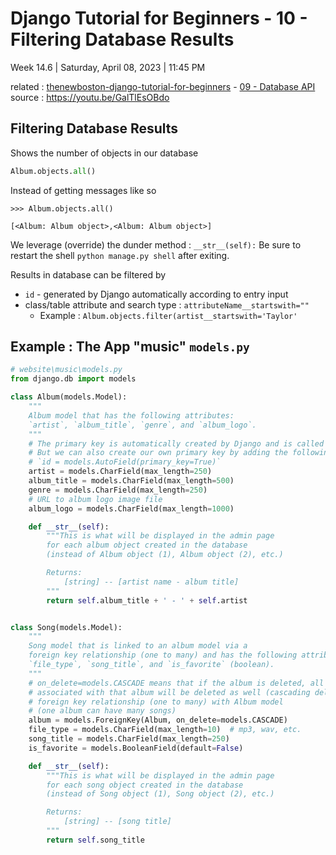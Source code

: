# Django Tutorial for Beginners - 10 - Filtering Database Results

Week 14.6 | Saturday, April 08, 2023 | 11:45 PM

related : [thenewboston-django-tutorial-for-beginners](thenewboston-django-tutorial-for-beginners.md) - [09 - Database API](09%20-%20Database%20API.md)
source : <https://youtu.be/GalTlEsOBdo>

## Filtering Database Results

Shows the number of objects in our database

```python
Album.objects.all()
```

Instead of getting messages like so

```text
>>> Album.objects.all()

[<Album: Album object>,<Album: Album object>]
```

We leverage (override) the dunder method : `__str__(self):`
Be sure to restart the shell `python manage.py shell` after exiting.

Results in database can be filtered by
- `id` - generated by Django automatically according to entry input
- class/table attribute and search type : `attributeName__startswith=""`
    - Example : `Album.objects.filter(artist__startswith='Taylor'`

## Example : The App "music" `models.py`

```python
# website\music\models.py
from django.db import models

class Album(models.Model):
    """
    Album model that has the following attributes:
    `artist`, `album_title`, `genre`, and `album_logo`.
    """
    # The primary key is automatically created by Django and is called id.
    # But we can also create our own primary key by adding the following line:
    # `id = models.AutoField(primary_key=True)`
    artist = models.CharField(max_length=250)
    album_title = models.CharField(max_length=500)
    genre = models.CharField(max_length=250)
    # URL to album logo image file
    album_logo = models.CharField(max_length=1000)

    def __str__(self):
        """This is what will be displayed in the admin page
        for each album object created in the database
        (instead of Album object (1), Album object (2), etc.)

        Returns:
            [string] -- [artist name - album title]
        """
        return self.album_title + ' - ' + self.artist


class Song(models.Model):
    """
    Song model that is linked to an album model via a
    foreign key relationship (one to many) and has the following attributes:
    `file_type`, `song_title`, and `is_favorite` (boolean).
    """
    # on_delete=models.CASCADE means that if the album is deleted, all songs
    # associated with that album will be deleted as well (cascading delete)
    # foreign key relationship (one to many) with Album model
    # (one album can have many songs)
    album = models.ForeignKey(Album, on_delete=models.CASCADE)
    file_type = models.CharField(max_length=10)  # mp3, wav, etc.
    song_title = models.CharField(max_length=250)
    is_favorite = models.BooleanField(default=False)

    def __str__(self):
        """This is what will be displayed in the admin page
        for each song object created in the database
        (instead of Song object (1), Song object (2), etc.)

        Returns:
            [string] -- [song title]
        """
        return self.song_title
```
